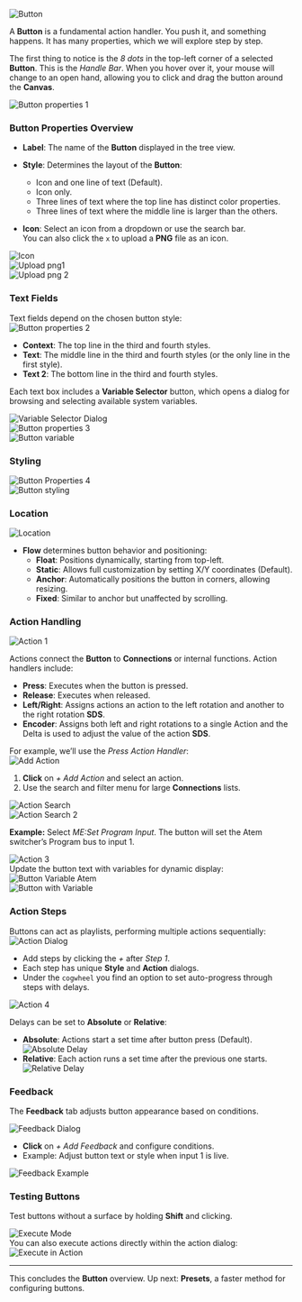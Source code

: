 ![Button](images/button/button.png 'Button')

A **Button** is a fundamental action handler. You push it, and something happens. It has many properties, which we will explore step by step.

The first thing to notice is the *8 dots* in the top-left corner of a selected **Button**. This is the *Handle Bar*. When you hover over it, your mouse will change to an open hand, allowing you to click and drag the button around the **Canvas**.

![Button properties 1](images/button/button_properties_1.png 'Button properties 1')

### **Button Properties Overview**
- **Label**: The name of the **Button** displayed in the tree view.
- **Style**: Determines the layout of the **Button**:
  - Icon and one line of text (Default).
  - Icon only.
  - Three lines of text where the top line has distinct color properties.
  - Three lines of text where the middle line is larger than the others.

- **Icon**: Select an icon from a dropdown or use the search bar.  
  You can also click the `x` to upload a **PNG** file as an icon.

![Icon](images/button/icon.png 'Icon')  
![Upload png1](images/button/upload_png1.png 'Icon')  
![Upload png 2](images/button/upload_png_2.png 'Icon')

### **Text Fields**
Text fields depend on the chosen button style:  
![Button properties 2](images/button/button_properties_2.png 'Button properties 2')
- **Context**: The top line in the third and fourth styles.
- **Text**: The middle line in the third and fourth styles (or the only line in the first style).
- **Text 2**: The bottom line in the third and fourth styles.

Each text box includes a **Variable Selector** button, which opens a dialog for browsing and selecting available system variables.

![Variable Selector Dialog](images/button/var_sel_dialog.png 'Variable Selector Dialog')  
![Button properties 3](images/button/button_properties_3.png 'Button properties 3')  
![Button variable](images/button/button_variable.png 'Button variable')

### **Styling**
![Button Properties 4](images/button/button_properties_4.png 'Button Properties 4')  
![Button styling](images/button/button_styling.png 'Button styling')

### **Location**
![Location](images/button/location.png 'Location')

- **Flow** determines button behavior and positioning:
  - **Float**: Positions dynamically, starting from top-left.
  - **Static**: Allows full customization by setting X/Y coordinates (Default).
  - **Anchor**: Automatically positions the button in corners, allowing resizing.
  - **Fixed**: Similar to anchor but unaffected by scrolling.

### **Action Handling**
![Action 1](images/button/action_1.png 'Action 1')

Actions connect the **Button** to **Connections** or internal functions. Action handlers include:
- **Press**: Executes when the button is pressed.
- **Release**: Executes when released.
- **Left/Right**: Assigns actions an action to the left rotation and another to the right rotation **SDS**.
- **Encoder**: Assigns both left and right rotations to a single Action and the Delta is used to adjust the value of the action **SDS**.

For example, we’ll use the *Press Action Handler*:  
![Add Action](images/button/action_add_action.png 'Add Action')

1. **Click** on *+ Add Action* and select an action.  
2. Use the search and filter menu for large **Connections** lists.  

![Action Search](images/button/action_search.png 'Action Search')  
![Action Search 2](images/button/action_search_2.png 'Action Search 2')

**Example:** Select *ME:Set Program Input*. The button will set the Atem switcher’s Program bus to input 1.  

![Action 3](images/button/action_3.png 'Action 3')  
Update the button text with variables for dynamic display:  
![Button Variable Atem](images/button/button_variable_atem.png 'Button Variable Atem')  
![Button with Variable](images/button/button_with_variable.png 'Button with Variable')

### **Action Steps**
Buttons can act as playlists, performing multiple actions sequentially:  
![Action Dialog](images/button/action_1.png 'Action Dialog')  
- Add steps by clicking the *+* after *Step 1*.  
- Each step has unique **Style** and **Action** dialogs.  
- Under the `cogwheel` you find an option to set auto-progress through steps with delays.

![Action 4](images/button/action_4.png 'Action 4')  

Delays can be set to **Absolute** or **Relative**:  
- **Absolute**: Actions start a set time after button press (Default).  
  ![Absolute Delay](images/button/delay-absolute.jpg 'Absolute Delay')  
- **Relative**: Each action runs a set time after the previous one starts.  
  ![Relative Delay](images/button/delay-relative.jpg 'Relative Delay')  

### **Feedback**
The **Feedback** tab adjusts button appearance based on conditions.  

![Feedback Dialog](images/button/feedback.png 'Feedback Dialog')  
- **Click** on *+ Add Feedback* and configure conditions.  
- Example: Adjust button text or style when input 1 is live.  

![Feedback Example](images/button/feedback_3.png 'Feedback Example')

### **Testing Buttons**
Test buttons without a surface by holding **Shift** and clicking.  

![Execute Mode](images/button/execute_mode.png 'Execute Mode')  
You can also execute actions directly within the action dialog:  
![Execute in Action](images/button/execute_in_action.png 'Execute in Action')

---

This concludes the **Button** overview. Up next: **Presets**, a faster method for configuring buttons.